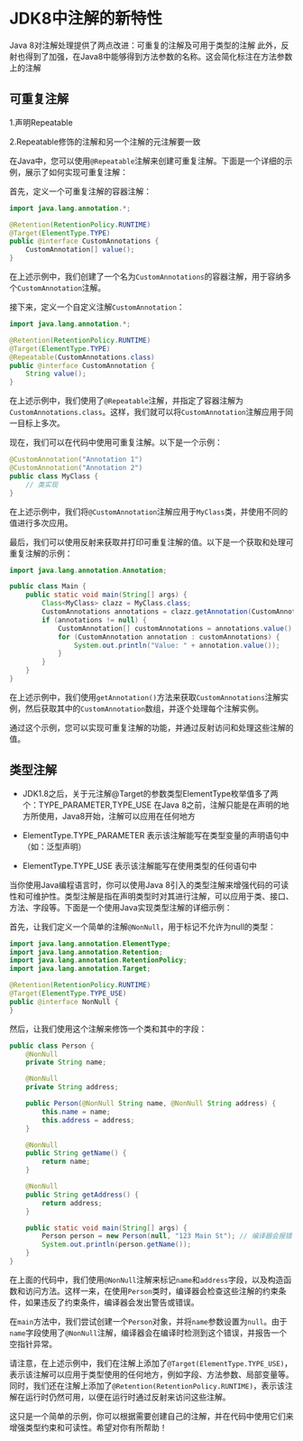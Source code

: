 # JDK8中注解的新特性

Java 8对注解处理提供了两点改进：可重复的注解及可用于类型的注解
此外，反射也得到了加强，在Java8中能够得到方法参数的名称。这会简化标注在方法参数上的注解

## 可重复注解

1.声明Repeatable

2.Repeatable修饰的注解和另一个注解的元注解要一致

在Java中，您可以使用`@Repeatable`注解来创建可重复注解。下面是一个详细的示例，展示了如何实现可重复注解：

首先，定义一个可重复注解的容器注解：

```java
import java.lang.annotation.*;

@Retention(RetentionPolicy.RUNTIME)
@Target(ElementType.TYPE)
public @interface CustomAnnotations {
    CustomAnnotation[] value();
}
```

在上述示例中，我们创建了一个名为`CustomAnnotations`的容器注解，用于容纳多个`CustomAnnotation`注解。

接下来，定义一个自定义注解`CustomAnnotation`：

```java
import java.lang.annotation.*;

@Retention(RetentionPolicy.RUNTIME)
@Target(ElementType.TYPE)
@Repeatable(CustomAnnotations.class)
public @interface CustomAnnotation {
    String value();
}
```

在上述示例中，我们使用了`@Repeatable`注解，并指定了容器注解为`CustomAnnotations.class`。这样，我们就可以将`CustomAnnotation`注解应用于同一目标上多次。

现在，我们可以在代码中使用可重复注解。以下是一个示例：

```java
@CustomAnnotation("Annotation 1")
@CustomAnnotation("Annotation 2")
public class MyClass {
    // 类实现
}
```

在上述示例中，我们将`@CustomAnnotation`注解应用于`MyClass`类，并使用不同的值进行多次应用。

最后，我们可以使用反射来获取并打印可重复注解的值。以下是一个获取和处理可重复注解的示例：

```java
import java.lang.annotation.Annotation;

public class Main {
    public static void main(String[] args) {
        Class<MyClass> clazz = MyClass.class;
        CustomAnnotations annotations = clazz.getAnnotation(CustomAnnotations.class);
        if (annotations != null) {
            CustomAnnotation[] customAnnotations = annotations.value();
            for (CustomAnnotation annotation : customAnnotations) {
                System.out.println("Value: " + annotation.value());
            }
        }
    }
}
```

在上述示例中，我们使用`getAnnotation()`方法来获取`CustomAnnotations`注解实例，然后获取其中的`CustomAnnotation`数组，并逐个处理每个注解实例。

通过这个示例，您可以实现可重复注解的功能，并通过反射访问和处理这些注解的值。

## 类型注解

- JDK1.8之后，关于元注解@Target的参数类型ElementType枚举值多了两个：TYPE_PARAMETER,TYPE_USE
在Java 8之前，注解只能是在声明的地方所使用，Java8开始，注解可以应用在任何地方

- ElementType.TYPE_PARAMETER 表示该注解能写在类型变量的声明语句中（如：泛型声明）

- ElementType.TYPE_USE 表示该注解能写在使用类型的任何语句中

当你使用Java编程语言时，你可以使用Java 8引入的类型注解来增强代码的可读性和可维护性。类型注解是指在声明类型时对其进行注解，可以应用于类、接口、方法、字段等。下面是一个使用Java实现类型注解的详细示例：

首先，让我们定义一个简单的注解`@NonNull`，用于标记不允许为null的类型：

```java
import java.lang.annotation.ElementType;
import java.lang.annotation.Retention;
import java.lang.annotation.RetentionPolicy;
import java.lang.annotation.Target;

@Retention(RetentionPolicy.RUNTIME)
@Target(ElementType.TYPE_USE)
public @interface NonNull {
}
```

然后，让我们使用这个注解来修饰一个类和其中的字段：

```java
public class Person {
    @NonNull
    private String name;

    @NonNull
    private String address;

    public Person(@NonNull String name, @NonNull String address) {
        this.name = name;
        this.address = address;
    }

    @NonNull
    public String getName() {
        return name;
    }

    @NonNull
    public String getAddress() {
        return address;
    }

    public static void main(String[] args) {
        Person person = new Person(null, "123 Main St"); // 编译器会报错
        System.out.println(person.getName());
    }
}
```

在上面的代码中，我们使用`@NonNull`注解来标记`name`和`address`字段，以及构造函数和访问方法。这样一来，在使用`Person`类时，编译器会检查这些注解的约束条件，如果违反了约束条件，编译器会发出警告或错误。

在`main`方法中，我们尝试创建一个`Person`对象，并将`name`参数设置为`null`。由于`name`字段使用了`@NonNull`注解，编译器会在编译时检测到这个错误，并报告一个空指针异常。

请注意，在上述示例中，我们在注解上添加了`@Target(ElementType.TYPE_USE)`，表示该注解可以应用于类型使用的任何地方，例如字段、方法参数、局部变量等。同时，我们还在注解上添加了`@Retention(RetentionPolicy.RUNTIME)`，表示该注解在运行时仍然可用，以便在运行时通过反射来访问这些注解。

这只是一个简单的示例，你可以根据需要创建自己的注解，并在代码中使用它们来增强类型约束和可读性。希望对你有所帮助！

